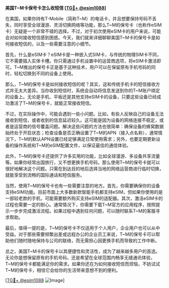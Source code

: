 **美国T~M卡保号卡怎么收短信 [[TG💪+ @esim1088](https://t.me/s/esim1088)]**

在美国，如果你持有T-Mobile（简称T~M）的电话卡，并且想要保持号码不丢失，同时享受全球漫游、灵活切换网络等功能，那么T~M的保号卡（也称作eSIM卡）无疑是一个非常不错的选择。不过，对于初次使用eSIM卡的用户来说，可能会对如何接收短信感到困惑。今天，我们就来详细聊聊美国T~M卡的保号卡是如何接收短信的，以及一些需要注意的小细节。

首先，什么是eSIM卡？eSIM卡是一种嵌入式SIM卡，与传统的物理SIM卡不同，它不需要插入实体卡槽。你只需通过手机设置中的运营商选项，将eSIM卡激活即可。T~M推出的保号卡正是基于这种技术，用户可以在保留原有手机号码的同时，轻松切换到不同的设备上使用。

那么，T~M的保号卡是如何接收短信的呢？其实，这和传统手机卡的短信接收方式并无太大差异。当你收到短信时，系统会自动将信息发送到你的T~M账户绑定的设备上。无论是手机、平板还是其他支持eSIM卡的设备，只要这些设备已经成功激活了T~M的保号卡，就能正常接收短信。

不过，在实际操作中，可能会遇到一些小问题。比如，有些人反映自己的设备无法接收到短信，或者收到的信息延迟较久。这可能是因为设备的网络连接不稳定，或者是运营商的信号覆盖问题。解决这些问题的方法也很简单：确保设备的蜂窝数据始终处于开启状态；检查设备是否正确设置了T~M的APN（接入点名称），通常情况下，T~M的默认APN设置已经足够满足日常使用需求；另外，也要定期更新设备的操作系统和T~M的eSIM配置文件，以保证最佳的通信体验。

此外，T~M的保号卡还提供了许多实用的功能，比如全球漫游、多设备共享流量等。如果你经常出国旅行，又不想更换手机号码，那么使用T~M的保号卡就可以很好地解决这个问题。只需在到达目的地后选择当地的网络运营商进行临时切换，就能享受到流畅的国际通话和短信服务。

当然，使用T~M的保号卡也有一些需要注意的地方。首先，你需要确保你的设备支持eSIM功能。目前市面上大多数新款智能手机都支持eSIM，但如果你使用的是一部较老款的手机，可能需要额外购买支持eSIM的适配器。其次，激活eSIM卡的过程也需要一定的耐心。通常情况下，你需要下载T~M官方的应用程序，按照提示一步步完成激活流程。如果过程中遇到任何问题，可以随时联系T~M的客服寻求帮助。

最后，值得一提的是，T~M的保号卡不仅适用于个人用户，企业用户也可以从中受益。对于那些需要频繁出差或远程办公的企业员工来说，T~M的保号卡可以帮助他们随时随地保持与公司的联络，而无需担心因更换手机而导致的工作中断。

总之，美国T~M卡的保号卡以其便捷性和灵活性，成为了越来越多用户的首选。无论你是想保留原有的手机号码，还是希望在全球范围内畅享无缝通讯体验，T~M的保号卡都能满足你的需求。如果你还在为如何接收短信而烦恼，不妨试试T~M的保号卡，相信它会给你的生活带来意想不到的便利。

[[TG💪+ @esim1088](https://t.me/s/esim1088) ![Image](https://i.postimg.cc/4NQfJmqS/Snipaste-2025-05-13-00-14-12.png)]